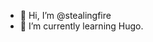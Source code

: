 - 👋 Hi, I’m @stealingfire
- 🌱 I’m currently learning Hugo.
<!---
stealingfire/stealingfire is a ✨ special ✨ repository because its `README.md` (this file) appears on your GitHub profile.
You can click the Preview link to take a look at your changes.
--->
